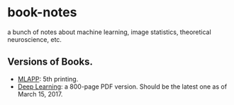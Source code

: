 # book-notes

a bunch of notes about machine learning, image statistics, theoretical neuroscience, etc.

## Versions of Books.

* [MLAPP](https://www.cs.ubc.ca/~murphyk/MLbook/): 5th printing.
* [Deep Learning](www.deeplearningbook.org): a 800-page PDF version. Should be the latest one as of March 15, 2017.
